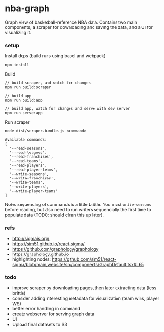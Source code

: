 # nba-graph

Graph view of basketball-reference NBA data. Contains two main components, a scraper for downloading and saving the data, and a UI for visualizing it.

### setup

Install deps (build runs using babel and webpack)

```
npm install
```

Build

```
// build scraper, and watch for changes
npm run build:scraper

// build app
npm run build:app

// build app, watch for changes and serve with dev server
npm run serve:app
```

Run scraper

```
node dist/scraper.bundle.js <command>
```

```
Available commands:
[
  '--read-seasons',
  '--read-leagues',
  '--read-franchises',
  '--read-teams',
  '--read-players',
  '--read-player-teams',
  '--write-seasons',
  '--write-franchises',
  '--write-teams',
  '--write-players',
  '--write-player-teams'
]
```

Note: sequencing of commands is a little brittle. You must `write-seasons` before reading, but also need to run writers sequencially the first time to populate data (TODO: should clean this up later).

### refs
* http://sigmajs.org/
* https://sim51.github.io/react-sigma/
* https://github.com/graphology/graphology
* https://graphology.github.io
* highlighting nodes: https://github.com/sim51/react-sigma/blob/main/website/src/components/GraphDefault.tsx#L65

### todo
* improve scraper by downloading pages, then later extracting data (less brittle)
* consider adding interesting metadata for visualization (team wins, player WS)
* better error handling in command
* create webserver for serving graph data
* UI
* Upload final datasets to S3
